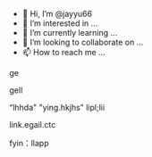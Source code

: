 - 👋 Hi, I’m @jayyu66
- 👀 I’m interested in ...
- 🌱 I’m currently learning ...
- 💞️ I’m looking to collaborate on ...
- 📫 How to reach me ...

<!---
jayyu66/jayyu66 is a ✨ special ✨ repository because its `README.md` (this file) appears on your GitHub profile.
You can click the Preview link to take a look at your changes.
--->
ge

gell

“lhhda"
"ying.hkjhs" lipl;lii

link.egail.ctc

fyin：llapp
